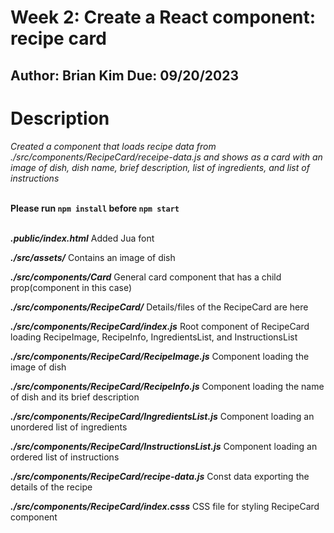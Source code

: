 # Week 2:  Create a React component: recipe card
**Author: Brian Kim**
**Due: 09/20/2023**
---
# Description
*Created a component that loads recipe data from ./src/components/RecipeCard/receipe-data.js and shows as a card with an image of dish, dish name, brief description, list of ingredients, and list of instructions*

<br />**Please run `npm install` before `npm start`**<br /><br />

***.public/index.html***
Added Jua font

***./src/assets/***
Contains an image of dish

***./src/components/Card***
General card component that has a child prop(component in this case)

***./src/components/RecipeCard/***
Details/files of the RecipeCard are here

***./src/components/RecipeCard/index.js***
Root component of RecipeCard loading RecipeImage, RecipeInfo, IngredientsList, and InstructionsList

***./src/components/RecipeCard/RecipeImage.js***
Component loading the image of dish

***./src/components/RecipeCard/RecipeInfo.js***
Component loading the name of dish and its brief description

***./src/components/RecipeCard/IngredientsList.js***
Component loading an unordered list of ingredients

***./src/components/RecipeCard/InstructionsList.js***
Component loading an ordered list of instructions

***./src/components/RecipeCard/recipe-data.js***
Const data exporting the details of the recipe

***./src/components/RecipeCard/index.csss***
CSS file for styling RecipeCard component
